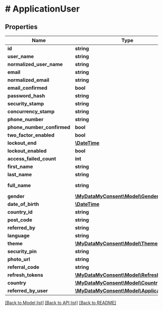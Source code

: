 # # ApplicationUser

## Properties

Name | Type | Description | Notes
------------ | ------------- | ------------- | -------------
**id** | **string** |  | [optional]
**user_name** | **string** |  | [optional]
**normalized_user_name** | **string** |  | [optional]
**email** | **string** |  | [optional]
**normalized_email** | **string** |  | [optional]
**email_confirmed** | **bool** |  | [optional]
**password_hash** | **string** |  | [optional]
**security_stamp** | **string** |  | [optional]
**concurrency_stamp** | **string** |  | [optional]
**phone_number** | **string** |  | [optional]
**phone_number_confirmed** | **bool** |  | [optional]
**two_factor_enabled** | **bool** |  | [optional]
**lockout_end** | [**\DateTime**](\DateTime.md) |  | [optional]
**lockout_enabled** | **bool** |  | [optional]
**access_failed_count** | **int** |  | [optional]
**first_name** | **string** |  | [optional]
**last_name** | **string** |  | [optional]
**full_name** | **string** |  | [optional] [readonly]
**gender** | [**\MyDataMyConsent\Model\Gender**](Gender.md) |  | [optional]
**date_of_birth** | [**\DateTime**](\DateTime.md) |  | [optional]
**country_id** | **string** |  | [optional]
**post_code** | **string** |  | [optional]
**referred_by** | **string** |  | [optional]
**language** | **string** |  | [optional]
**theme** | [**\MyDataMyConsent\Model\Theme**](Theme.md) |  | [optional]
**security_pin** | **string** |  | [optional]
**photo_url** | **string** |  | [optional]
**referral_code** | **string** |  | [optional]
**refresh_tokens** | [**\MyDataMyConsent\Model\RefreshToken[]**](RefreshToken.md) |  | [optional]
**country** | [**\MyDataMyConsent\Model\Country**](Country.md) |  | [optional]
**referred_by_user** | [**\MyDataMyConsent\Model\ApplicationUser**](ApplicationUser.md) |  | [optional]

[[Back to Model list]](../../README.md#models) [[Back to API list]](../../README.md#endpoints) [[Back to README]](../../README.md)
